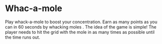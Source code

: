 # Whac-a-mole
Play whack-a-mole to boost your concentration. Earn as many points as you can in 60 seconds by whacking moles .
The idea of the game is simple! The player needs to hit the grid with the mole in as many times as possible until the time runs out.

